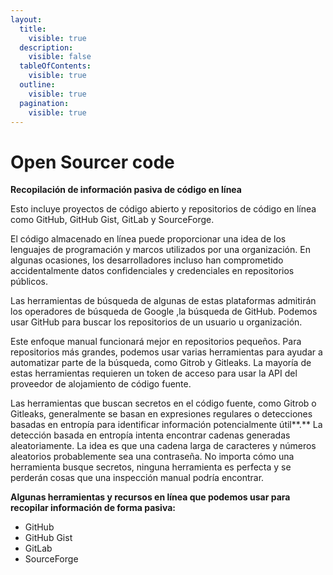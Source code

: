 ```yaml
---
layout:
  title:
    visible: true
  description:
    visible: false
  tableOfContents:
    visible: true
  outline:
    visible: true
  pagination:
    visible: true
---
```


# Open Sourcer code

**Recopilación de información pasiva de código en línea**

Esto incluye proyectos de código abierto y repositorios de código en línea como GitHub, GitHub Gist, GitLab y SourceForge.

El código almacenado en línea puede proporcionar una idea de los lenguajes de programación y marcos utilizados por una organización. En algunas ocasiones, los desarrolladores incluso han comprometido accidentalmente datos confidenciales y credenciales en repositorios públicos.

Las herramientas de búsqueda de algunas de estas plataformas admitirán los operadores de búsqueda de Google ,la búsqueda de GitHub. Podemos usar GitHub para buscar los repositorios de un usuario u organización.

Este enfoque manual funcionará mejor en repositorios pequeños. Para repositorios más grandes, podemos usar varias herramientas para ayudar a automatizar parte de la búsqueda, como Gitrob y Gitleaks. La mayoría de estas herramientas requieren un token de acceso para usar la API del proveedor de alojamiento de código fuente.

Las herramientas que buscan secretos en el código fuente, como Gitrob o Gitleaks, generalmente se basan en expresiones regulares o detecciones basadas en entropía para identificar información potencialmente útil**.** La detección basada en entropía intenta encontrar cadenas generadas aleatoriamente. La idea es que una cadena larga de caracteres y números aleatorios probablemente sea una contraseña. No importa cómo una herramienta busque secretos, ninguna herramienta es perfecta y se perderán cosas que una inspección manual podría encontrar.

**Algunas herramientas y recursos en línea que podemos usar para recopilar información de forma pasiva:**

* GitHub
* GitHub Gist
* GitLab
* SourceForge
